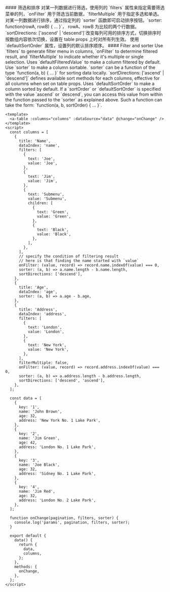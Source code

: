<cn>
#### 筛选和排序
对某一列数据进行筛选，使用列的 `filters` 属性来指定需要筛选菜单的列，`onFilter` 用于筛选当前数据，`filterMultiple` 用于指定多选和单选。
对某一列数据进行排序，通过指定列的 `sorter` 函数即可启动排序按钮。`sorter: function(rowA, rowB) { ... }`， rowA、rowB 为比较的两个行数据。
`sortDirections: ['ascend' | 'descend']`改变每列可用的排序方式，切换排序时按数组内容依次切换，设置在 table props 上时对所有列生效。
使用 `defaultSortOrder` 属性，设置列的默认排序顺序。
</cn>

<us>
#### Filter and sorter
Use `filters` to generate filter menu in columns, `onFilter` to determine filtered result, and `filterMultiple` to indicate whether it's multiple or single selection.
Uses `defaultFilteredValue` to make a column filtered by default.
Use `sorter` to make a column sortable. `sorter` can be a function of the type `function(a, b) { ... }` for sorting data locally.
`sortDirections: ['ascend' | 'descend']` defines available sort methods for each columns, effective for all columns when set on table props.
Uses `defaultSortOrder` to make a column sorted by default.
If a `sortOrder` or `defaultSortOrder` is specified with the value `ascend` or `descend`, you can access this value from within the function passed to the `sorter` as explained above. Such a function can take the form: `function(a, b, sortOrder) { ... }`.
</us>

```tpl
<template>
  <a-table :columns="columns" :dataSource="data" @change="onChange" />
</template>
<script>
  const columns = [
    {
      title: 'Name',
      dataIndex: 'name',
      filters: [
        {
          text: 'Joe',
          value: 'Joe',
        },
        {
          text: 'Jim',
          value: 'Jim',
        },
        {
          text: 'Submenu',
          value: 'Submenu',
          children: [
            {
              text: 'Green',
              value: 'Green',
            },
            {
              text: 'Black',
              value: 'Black',
            },
          ],
        },
      ],
      // specify the condition of filtering result
      // here is that finding the name started with `value`
      onFilter: (value, record) => record.name.indexOf(value) === 0,
      sorter: (a, b) => a.name.length - b.name.length,
      sortDirections: ['descend'],
    },
    {
      title: 'Age',
      dataIndex: 'age',
      sorter: (a, b) => a.age - b.age,
    },
    {
      title: 'Address',
      dataIndex: 'address',
      filters: [
        {
          text: 'London',
          value: 'London',
        },
        {
          text: 'New York',
          value: 'New York',
        },
      ],
      filterMultiple: false,
      onFilter: (value, record) => record.address.indexOf(value) === 0,
      sorter: (a, b) => a.address.length - b.address.length,
      sortDirections: ['descend', 'ascend'],
    },
  ];

  const data = [
    {
      key: '1',
      name: 'John Brown',
      age: 32,
      address: 'New York No. 1 Lake Park',
    },
    {
      key: '2',
      name: 'Jim Green',
      age: 42,
      address: 'London No. 1 Lake Park',
    },
    {
      key: '3',
      name: 'Joe Black',
      age: 32,
      address: 'Sidney No. 1 Lake Park',
    },
    {
      key: '4',
      name: 'Jim Red',
      age: 32,
      address: 'London No. 2 Lake Park',
    },
  ];

  function onChange(pagination, filters, sorter) {
    console.log('params', pagination, filters, sorter);
  }

  export default {
    data() {
      return {
        data,
        columns,
      };
    },
    methods: {
      onChange,
    },
  };
</script>
```
